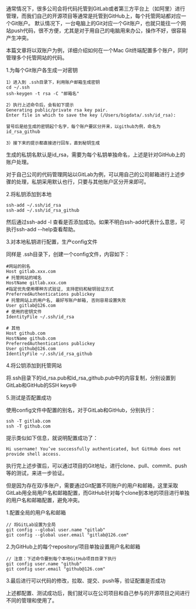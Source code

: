 通常情况下，很多公司会将代码托管到GitLab或者第三方平台上（如阿里）进行管理，而我们自己的开源项目等通常是托管到GitHub上，每个托管网站都对应一个Git账户。
默认情况下，一台电脑上的Git对应一个Git账户，也就只能往一个网站push代码，很不方便，尤其是对于用自己的电脑用来办公，操作不好，很容易产生冲突。

本篇文章将以双账户为例，详细介绍如何在一个Mac Git终端配置多个账户，同时管理多个托管网站的代码。

1.为每个Git账户各生成一对密钥

```
1）进入到 .ssh目录下，利用账户邮箱生成密钥 
cd ~/.ssh
ssh-keygen -t rsa -C "邮箱名"

2）执行上述命令后，会有如下提示
Generating public/private rsa key pair.
Enter file in which to save the key (/Users/bigdata/.ssh/id_rsa):

冒号后是给生成的密钥起个名字，每个账户要区分开来，以github为例，命名为id_rsa_github

3）接下来的提示都直接进行回车，直到秘钥生成

```
生成的私钥名默认是id_rsa，需要为每个私钥单独命名，上述是针对GitHub上的账户处理。

对于自己公司的代码管理网站以GitLab为例，可以用自己的公司邮箱进行上述步骤的处理，私钥采用默认也行，只要与其他账户区分开来即可。

2.将私钥添加到本地

```
ssh-add ~/.ssh/id_rsa
ssh-add ~/.ssh/id_rsa_github
```
然后通过ssh-add -l 查看是否添加成功。如果不明白ssh-add代表什么意思，可执行ssh-add --help查看帮助。

3.对本地私钥进行配置，生产config文件

同样是 .ssh目录下，创建一个config文件，内容如下：

```
#网站的别名
Host gitlab.xxx.com
# 托管网站的域名
HostName gitlab.xxx.com
#指定优先使用哪种方式验证, 支持密码和秘钥验证方式
PreferredAuthentications publickey
# 托管网站上的用户名, 最好写账户邮箱, 否则容易设置失败
User gitlab@126.com
# 使用的密钥文件
IdentityFile ~/.ssh/id_rsa

# 其他
Host github.com
HostName github.com
PreferredAuthentications publickey
User github@126.com
IdentityFile ~/.ssh/id_rsa_github
```

4.将公钥添加到托管网站

将.ssh目录下的id_rsa.pub和id_rsa_github.pub中的内容复制，分别设置到GitLab和GitHub的SSH keys中

5.测试是否配置成功

使用config文件中配置的别名，对于GitLab和GitHub，分别执行：

```
ssh -T gitlab.com
ssh -T github.com
```
提示类似如下信息，就说明配置成功了：

```
Hi username! You’ve successfully authenticated, but GitHub does not provide shell access.
```

执行完上述步骤后，可以通过项目的Git地址，进行clone、pull、commit、push等的测试，来进一步验证。

但是因为存在双/多账户，需要通过Git配置不同账户的用户和邮箱，这里采取GitLab用全局用户名和邮箱配置，而GitHub针对每个clone到本地的项目进行单独的用户名和邮箱配置，避免冲突。

1.配置全局的用户名和邮箱

```
// 将GitLab设置为全局
git config --global user.name "gitlab"
git config --global user.email "gitlab@126.com"
```

2.为GitHub上的每个repository/项目单独设置用户名和邮箱

```
// 注意：下述命令要到每个本地GitHub项目目录下执行
git config user.name "github"
git config user.email "github@126.com"
```

3.最后进行可以代码的修改，拉取、提交、push等，验证配置是否成功

上述都配置、测试成功后，我们就可以在公司项目和自己参与的开源项目之间进行不同的管理和使用了。